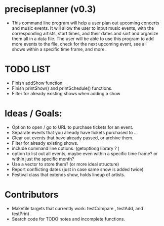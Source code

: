 # preciseplanner (v0.3)
- This command line program will help a user plan out upcoming concerts and music events. 
  It will allow the user to input music events, with the corresponding artists, start
  times, and their dates and sort and organize them all in a data
  file. The user will be able to use this program to add more events to the
  file, check for the next upcoming event, see all shows within a specific time frame,
  and more.
  
# TODO LIST
- Finish addShow function
- Finish printShow() and printSchedule() functions. 
- Filter for already existing shows when adding a show 

# Ideas / Goals:
- Option to open / go to URL to purchase tickets for an event.
- Separate events that you already have tickets purchased to ...
- Clear out events that have already passed, or archive them.
- Filter for already existing shows.
- include command line options. (getoptlong library ? )
- option to list out all events, maybe even within a specific time frame? or
within just the specific month?
- Use a vector to store them? (or more ideal structure)
- Report conflicting dates (just in case same show is added twice)
- Festival class that extends show, holds lineup of artists. 

# Contributors
- Makefile targets that currently work: testCompare , testAdd, and testPrint . 
- Search code for TODO notes and incomplete functions.
